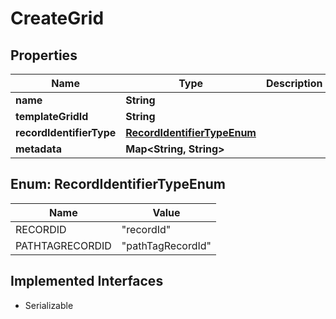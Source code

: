 

# CreateGrid


## Properties

| Name | Type | Description | Notes |
|------------ | ------------- | ------------- | -------------|
|**name** | **String** |  |  |
|**templateGridId** | **String** |  |  [optional] |
|**recordIdentifierType** | [**RecordIdentifierTypeEnum**](#RecordIdentifierTypeEnum) |  |  [optional] |
|**metadata** | **Map&lt;String, String&gt;** |  |  [optional] |



## Enum: RecordIdentifierTypeEnum

| Name | Value |
|---- | -----|
| RECORDID | &quot;recordId&quot; |
| PATHTAGRECORDID | &quot;pathTagRecordId&quot; |


## Implemented Interfaces

* Serializable


